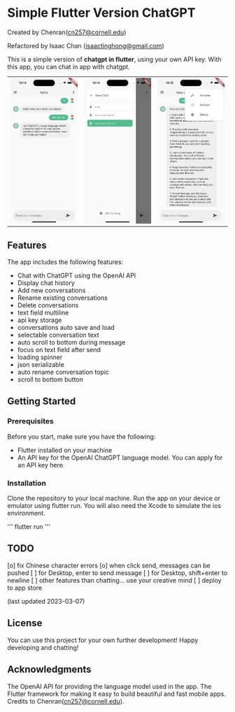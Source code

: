 # Simple Flutter Version ChatGPT

Created by Chenran(cn257@cornell.edu)

Refactored by Isaac Chan (isaactinghong@gmail.com)

This is a simple version of **chatgpt in flutter**, using your own API key. With this app, you can chat in app with chatgpt.

|                            |                            |                            |
| -------------------------- | -------------------------- | -------------------------- |
| ![img](images/screen1.png) | ![img](images/screen2.png) | ![img](images/screen3.png) |

## Features

The app includes the following features:

- Chat with ChatGPT using the OpenAI API
- Display chat history
- Add new conversations
- Rename existing conversations
- Delete conversations
- text field multiline
- api key storage
- conversations auto save and load
- selectable conversation text
- auto scroll to bottom during message
- focus on text field after send
- loading spinner
- json serializable
- auto rename conversation topic
- scroll to bottom button

## Getting Started

### Prerequisites

Before you start, make sure you have the following:

- Flutter installed on your machine
- An API key for the OpenAI ChatGPT language model. You can apply for an API key here.

### Installation

Clone the repository to your local machine.
Run the app on your device or emulator using flutter run.
You will also need the Xcode to simulate the ios environment.

'''
flutter run
'''

## TODO

[o] fix Chinese character errors
[o] when click send, messages can be pushed
[ ] for Desktop, enter to send message
[ ] for Desktop, shift+enter to newline
[ ] other features than chatting... use your creative mind
[ ] deploy to app store

(last updated 2023-03-07)

## License

You can use this project for your own further development! Happy developing and chatting!

## Acknowledgments

The OpenAI API for providing the language model used in the app.
The Flutter framework for making it easy to build beautiful and fast mobile apps.
Credits to Chenran(cn257@cornell.edu).
